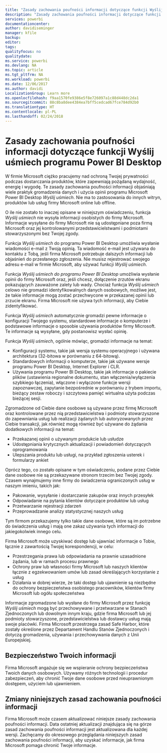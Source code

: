 ```yaml
---
title: "Zasady zachowania poufności informacji dotyczące funkcji Wyślij uśmiech programu Power BI Desktop"
description: "Zasady zachowania poufności informacji dotyczące funkcji Wyślij uśmiech programu Power BI Desktop"
services: powerbi
documentationcenter: 
author: davidiseminger
manager: kfile
backup: 
editor: 
tags: 
qualityfocus: no
qualitydate: 
ms.service: powerbi
ms.devlang: NA
ms.topic: article
ms.tgt_pltfrm: NA
ms.workload: powerbi
ms.date: 12/06/2017
ms.author: davidi
LocalizationGroup: Learn more
ms.openlocfilehash: f9aa1570fe9386e5f8e726097a1c88d448dc2da1
ms.sourcegitcommit: 88c8ba8dee4384ea7bff5cedcad67fce784d92b0
ms.translationtype: HT
ms.contentlocale: pl-PL
ms.lasthandoff: 02/24/2018
---
```

# <a name="power-bi-desktop-send-a-smile-privacy-statement"></a>Zasady zachowania poufności informacji dotyczące funkcji Wyślij uśmiech programu Power BI Desktop
W firmie Microsoft ciężko pracujemy nad ochroną Twojej prywatności podczas dostarczania produktów, które zapewniają pożądaną wydajność, energię i wygodę. Te zasady zachowania poufności informacji objaśniają wiele praktyk gromadzenia danych i użycia opinii programu Microsoft Power BI Desktop *Wyślij uśmiech*. Nie ma to zastosowania do innych witryn, produktów lub usług firmy Microsoft online lub offline.

O ile nie zostało to inaczej opisane w niniejszym oświadczeniu, funkcja *Wyślij uśmiech* nie wysyła informacji osobistych do firmy Microsoft. Informacje wysyłane do firmy Microsoft nie są udostępniane poza firmą Microsoft oraz jej kontrolowanymi przedstawicielstwami i podmiotami stowarzyszonymi bez Twojej zgody.

Funkcja *Wyślij uśmiech* do programu Power BI Desktop umożliwia wysłanie wiadomości e-mail z Twoją opinią. Ta wiadomość e-mail jest używana do kontaktu z Tobą, jeśli firma Microsoft potrzebuje dalszych informacji lub objaśnień do przesłanego zgłoszenia. Nie musisz rejestrować swojego adresu e-mail w firmie Microsoft, aby używać funkcji *Wyślij uśmiech*.

Funkcja *Wyślij uśmiech do programu Power BI Desktop* umożliwia wysłanie opinii do firmy Microsoft oraz, jeśli chcesz, dołączenie zrzutów ekranu pokazujących zauważone zalety lub wady. Chociaż funkcja *Wyślij uśmiech* celowo nie gromadzi identyfikowalnych danych osobowych, możliwe jest, że takie informacje mogą zostać przechwycone w przekazanej opinii lub zrzucie ekranu. Firma Microsoft nie używa tych informacji, aby Ciebie zidentyfikować.

Funkcja *Wyślij uśmiech* automatycznie gromadzi pewne informacje o konfiguracji Twojego systemu, standardowe informacje o komputerze i podstawowe informacje o sposobie używania produktów firmy Microsoft. Te informacje są wysyłane, gdy postanowisz wysłać opinię.

Funkcja *Wyślij uśmiech*, ogólnie mówiąc, gromadzi informacje na temat:

* Konfiguracji systemu, takie jak wersja systemu operacyjnego i używana architektura (32-bitowa w porównaniu z 64-bitową).
* Standardowych informacji o komputerze, takie jak używane wersje programu Power BI Desktop, Internet Explorer i CLR.
* Używania programu Power BI Desktop, takie jak informacje o pakiecie plików (ustawienia regionalne dokumentu, stan włączenia/wyłączenia szybkiego łączenia), włączone i wyłączone funkcje wersji zapoznawczej, zapytanie bezpośrednie w porównaniu z trybem importu, bieżący zestaw roboczy i szczytowa pamięć wirtualna użyta podczas bieżącej sesji.

Zgromadzone od Ciebie dane osobowe są używane przez firmę Microsoft oraz kontrolowane przez nią przedstawicielstwa i podmioty stowarzyszone do zapewniania usług lub realizacji żądanych lub autoryzowanych przez Ciebie transakcji, jak również mogą również być używane do żądania dodatkowych informacji na temat:

* Przekazanej opinii o używanym produkcie lub usłudze
* Udostępniania krytycznych aktualizacji i powiadomień dotyczących oprogramowania
* Ulepszania produktu lub usługi, na przykład zgłoszenia usterek i formularzy ankiet

Oprócz tego, co zostało opisane w tym oświadczeniu, podane przez Ciebie dane osobowe nie są przekazywane stronom trzecim bez Twojej zgody. Czasem wynajmujemy inne firmy do świadczenia ograniczonych usług w naszym imieniu, takich jak:

* Pakowanie, wysyłanie i dostarczanie zakupów oraz innych przesyłek
* Odpowiadanie na pytania klientów dotyczące produktów lub usług
* Przetwarzanie rejestracji zdarzeń
* Przeprowadzanie analizy statystycznej naszych usług

Tym firmom przekazujemy tylko takie dane osobowe, które są im potrzebne do świadczenia usług i mają one zakaz używania tych informacji do jakiegokolwiek innego celu.

Firma Microsoft może uzyskiwać dostęp lub ujawniać informacje o Tobie, łącznie z zawartością Twojej korespondencji, w celu:

* Przestrzegania prawa lub odpowiadania na prawnie uzasadnione żądania, lub w ramach procesu prawnego
* Ochrony praw lub własności firmy Microsoft lub naszych klientów łącznie z egzekwowaniem umów lub zasad określających korzystanie z usług
* Działania w dobrej wierze, że taki dostęp lub ujawnienie są niezbędne do ochrony bezpieczeństwa osobistego pracowników, klientów firmy Microsoft lub ogółu społeczeństwa

Informacje zgromadzone lub wysłane do firmy Microsoft przez funkcję *Wyślij uśmiech* mogą być przechowywane i przetwarzane w Stanach Zjednoczonych lub dowolnym innym kraju, gdzie firma Microsoft lub jej podmioty stowarzyszone, przedstawicielstwa lub dostawcy usług mają swoje placówki. Firma Microsoft przestrzega zasad Safe Harbor, które zostały określone przez Departament Handlu Stanów Zjednoczonych i dotyczą gromadzenia, używania i przechowywania danych z Unii Europejskiej.

## <a name="security-of-your-information"></a>Bezpieczeństwo Twoich informacji
Firma Microsoft angażuje się we wspieranie ochrony bezpieczeństwa Twoich danych osobowych. Używamy różnych technologii i procedur zabezpieczeń, aby chronić Twoje dane osobowe przed nieuprawnionym dostępem, użyciem lub ujawnieniem.

## <a name="changes-to-this-privacy-statement"></a>Zmiany niniejszych zasad zachowania poufności informacji
Firma Microsoft może czasem aktualizować niniejsze zasady zachowania poufności informacji. Data ostatniej aktualizacji znajdująca się na górze zasad zachowania poufności informacji jest aktualizowana dla każdej wersji. Zachęcamy do okresowego przeglądania niniejszych zasad zachowania poufności informacji, aby uzyskać informacje, jak firma Microsoft pomaga chronić Twoje informacje.

